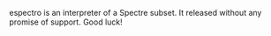 espectro is an interpreter of a Spectre subset.  It released without any
promise of support.  Good luck!
